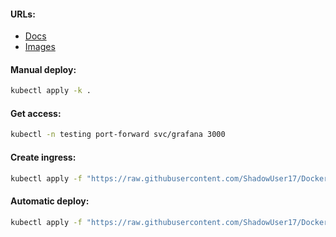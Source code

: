 #### URLs:
- [Docs](https://grafana.com/docs/grafana/latest/)
- [Images](https://hub.docker.com/r/grafana/grafana/tags)

#### Manual deploy:
```bash
kubectl apply -k .
```

#### Get access:
```bash
kubectl -n testing port-forward svc/grafana 3000
```

#### Create ingress:
```bash
kubectl apply -f "https://raw.githubusercontent.com/ShadowUser17/DockerTemplates/master/K8S/grafana/ingress-test.yml"
```

#### Automatic deploy:
```bash
kubectl apply -f "https://raw.githubusercontent.com/ShadowUser17/DockerTemplates/master/K8S/grafana/fluxcd-deploy.yml"
```
